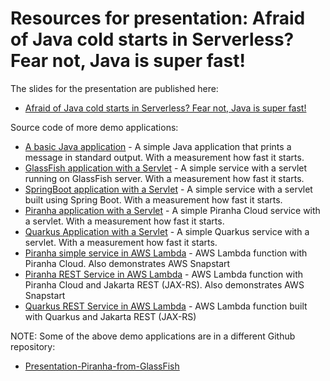 # Resources for presentation: Afraid of Java cold starts in Serverless? Fear not, Java is super fast!

The slides for the presentation are published here: 

* [Afraid of Java cold starts in Serverless? Fear not, Java is super fast!](https://speakerdeck.com/omnifish/superfast-java)


Source code of more demo applications:

* [A basic Java application](https://github.com/OmniFish-EE/Presentation-Piranha-from-GlassFish/tree/main/simple-java-app) - A simple Java application that prints a message in standard output. With a measurement how fast it starts.
* [GlassFish application with a Servlet](https://github.com/OmniFish-EE/Presentation-Piranha-from-GlassFish/blob/main/glassfish-7-app) - A simple service with a servlet running on GlassFish server. With a measurement how fast it starts.
* [SpringBoot application with a Servlet](https://github.com/OmniFish-EE/Presentation-Piranha-from-GlassFish/blob/main/springboot-app) - A simple service with a servlet built using Spring Boot. With a measurement how fast it starts.
* [Piranha application with a Servlet](https://github.com/OmniFish-EE/Presentation-Piranha-from-GlassFish/blob/main/piranha-app) - A simple Piranha Cloud service with a servlet. With a measurement how fast it starts.
* [Quarkus Application with a Servlet](quarkus-app) - A simple Quarkus service with a servlet. With a measurement how fast it starts.
* [Piranha simple service in AWS Lambda](https://github.com/OmniFish-EE/Presentation-Piranha-from-GlassFish/blob/main/piranha-lambda) - AWS Lambda function with Piranha Cloud. Also demonstrates AWS Snapstart
* [Piranha REST Service in AWS Lambda](piranha-lambda) - AWS Lambda function with Piranha Cloud and Jakarta REST (JAX-RS). Also demonstrates AWS Snapstart
* [Quarkus REST Service in AWS Lambda](quarkus-lambda) - AWS Lambda function built with Quarkus and Jakarta REST (JAX-RS)

NOTE: Some of the above demo applications are in a different Github repository:

* [Presentation-Piranha-from-GlassFish](https://github.com/OmniFish-EE/Presentation-Piranha-from-GlassFish)
